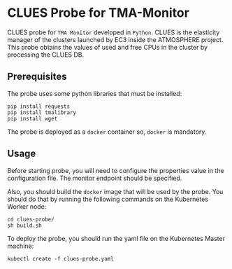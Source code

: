 # CLUES Probe for TMA-Monitor

CLUES probe for `TMA Monitor` developed in `Python`. CLUES is the elasticity manager of the clusters launched by EC3 inside the ATMOSPHERE project. This probe obtains the values of used and free CPUs in the cluster by processing the CLUES DB.


## Prerequisites
The probe uses some python libraries that must be installed:

``` 
pip install requests
pip install tmalibrary
pip install wget
```

The probe is deployed as a `docker` container so, `docker` is mandatory. 

## Usage

Before starting probe, you will need to configure the properties value in the configuration file. The monitor endpoint should be specified.

Also, you should build the `docker` image that will be used by the probe. You should do that by running the following commands on the Kubernetes Worker node:

```
cd clues-probe/
sh build.sh
```

To deploy the probe, you should run the yaml file on the Kubernetes Master machine:

```
kubectl create -f clues-probe.yaml
```
